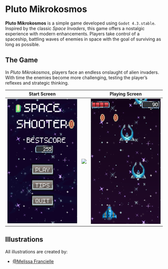 # Pluto Mikrokosmos

**Pluto Mikrokosmos** is a simple game developed using ``Godot 4.3.stable``. Inspired by the classic *Space Invaders*, this game offers a nostalgic experience with modern enhancements. Players take control of a spaceship, battling waves of enemies in space with the goal of surviving as long as possible.

## The Game

In *Pluto Mikrokosmos*, players face an endless onslaught of alien invaders. With time the enemies become more challenging, testing the player’s reflexes and strategic thinking.

| Start Screen |        | Playing Screen |
|----------|--------|----------|
| ![](ImagesGithub/start_screen.png) | ![ ](ImagesGithub/space.png) | ![Texto alternativo 2](ImagesGithub/playing_screen.png) |


## Illustrations

All illustrations are created by:

- [@Melissa Francielle](https://github.com/Melissa-Francielle)
